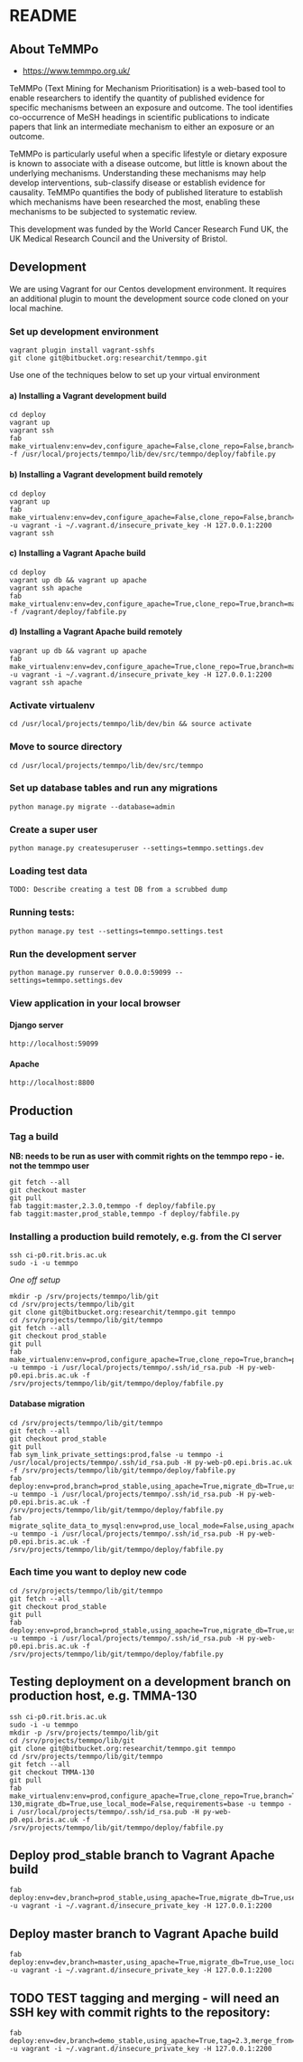 # README

## About TeMMPo

*  https://www.temmpo.org.uk/

TeMMPo (Text Mining for Mechanism Prioritisation) is a web-based tool to enable researchers to identify the quantity of published evidence for specific mechanisms between an exposure and outcome. The tool identifies co-occurrence of MeSH headings in scientific publications to indicate papers that link an intermediate mechanism to either an exposure or an outcome.

TeMMPo is particularly useful when a specific lifestyle or dietary exposure is known to associate with a disease outcome, but little is known about the underlying mechanisms. Understanding these mechanisms may help develop interventions, sub-classify disease or establish evidence for causality. TeMMPo quantifies the body of published literature to establish which mechanisms have been researched the most, enabling these mechanisms to be subjected to systematic review.

This development was funded by the World Cancer Research Fund UK, the UK Medical Research Council and the University of Bristol.

## Development

We are using Vagrant for our Centos development environment.  It requires an additional plugin to mount the development source code cloned on your local machine.

### Set up development environment

	vagrant plugin install vagrant-sshfs
	git clone git@bitbucket.org:researchit/temmpo.git

Use one of the techniques below to set up your virtual environment

#### a) Installing a Vagrant development build

	cd deploy
	vagrant up
	vagrant ssh
	fab make_virtualenv:env=dev,configure_apache=False,clone_repo=False,branch=None,migrate_db=True,use_local_mode=True,requirements=base -f /usr/local/projects/temmpo/lib/dev/src/temmpo/deploy/fabfile.py

#### b) Installing a Vagrant development build remotely

	cd deploy
	vagrant up
	fab make_virtualenv:env=dev,configure_apache=False,clone_repo=False,branch=None,migrate_db=True,use_local_mode=False,requirements=base  -u vagrant -i ~/.vagrant.d/insecure_private_key -H 127.0.0.1:2200
	vagrant ssh

#### c) Installing a Vagrant Apache build

	cd deploy
	vagrant up db && vagrant up apache
	vagrant ssh apache
	fab make_virtualenv:env=dev,configure_apache=True,clone_repo=True,branch=master,migrate_db=True,use_local_mode=True,requirements=base -f /vagrant/deploy/fabfile.py


#### d) Installing a Vagrant Apache build remotely

	vagrant up db && vagrant up apache
	fab make_virtualenv:env=dev,configure_apache=True,clone_repo=True,branch=master,migrate_db=True,use_local_mode=False,requirements=base -u vagrant -i ~/.vagrant.d/insecure_private_key -H 127.0.0.1:2200
	vagrant ssh apache


### Activate virtualenv

	cd /usr/local/projects/temmpo/lib/dev/bin && source activate


### Move to source directory

	cd /usr/local/projects/temmpo/lib/dev/src/temmpo


### Set up database tables and run any migrations

	python manage.py migrate --database=admin


### Create a super user

	python manage.py createsuperuser --settings=temmpo.settings.dev

### Loading test data

	TODO: Describe creating a test DB from a scrubbed dump

### Running tests:

	python manage.py test --settings=temmpo.settings.test

### Run the development server

	python manage.py runserver 0.0.0.0:59099 --settings=temmpo.settings.dev

### View application in your local browser

####  Django server

	http://localhost:59099

####  Apache 

	http://localhost:8800

## Production

### Tag a build
**NB: needs to be run as user with commit rights on the temmpo repo - ie. not the temmpo user**

	git fetch --all
	git checkout master
	git pull
	fab taggit:master,2.3.0,temmpo -f deploy/fabfile.py
	fab taggit:master,prod_stable,temmpo -f deploy/fabfile.py


### Installing a production build remotely, e.g. from the CI server

	ssh ci-p0.rit.bris.ac.uk
	sudo -i -u temmpo

*One off setup*

	mkdir -p /srv/projects/temmpo/lib/git
	cd /srv/projects/temmpo/lib/git
	git clone git@bitbucket.org:researchit/temmpo.git temmpo
	cd /srv/projects/temmpo/lib/git/temmpo
	git fetch --all
	git checkout prod_stable
	git pull
	fab make_virtualenv:env=prod,configure_apache=True,clone_repo=True,branch=prod_stable,migrate_db=True,use_local_mode=False,requirements=base -u temmpo -i /usr/local/projects/temmpo/.ssh/id_rsa.pub -H py-web-p0.epi.bris.ac.uk -f /srv/projects/temmpo/lib/git/temmpo/deploy/fabfile.py

#### Database migration

	cd /srv/projects/temmpo/lib/git/temmpo
	git fetch --all
	git checkout prod_stable
	git pull
	fab sym_link_private_settings:prod,false -u temmpo -i /usr/local/projects/temmpo/.ssh/id_rsa.pub -H py-web-p0.epi.bris.ac.uk -f /srv/projects/temmpo/lib/git/temmpo/deploy/fabfile.py
	fab deploy:env=prod,branch=prod_stable,using_apache=True,migrate_db=True,use_local_mode=False,use_pip_sync=False,requirements=base -u temmpo -i /usr/local/projects/temmpo/.ssh/id_rsa.pub -H py-web-p0.epi.bris.ac.uk -f /srv/projects/temmpo/lib/git/temmpo/deploy/fabfile.py
	fab migrate_sqlite_data_to_mysql:env=prod,use_local_mode=False,using_apache=True,swap_db=True -u temmpo -i /usr/local/projects/temmpo/.ssh/id_rsa.pub -H py-web-p0.epi.bris.ac.uk -f /srv/projects/temmpo/lib/git/temmpo/deploy/fabfile.py

### Each time you want to deploy new code

	cd /srv/projects/temmpo/lib/git/temmpo
	git fetch --all
	git checkout prod_stable
	git pull
	fab deploy:env=prod,branch=prod_stable,using_apache=True,migrate_db=True,use_local_mode=False,use_pip_sync=False,requirements=base -u temmpo -i /usr/local/projects/temmpo/.ssh/id_rsa.pub -H py-web-p0.epi.bris.ac.uk -f /srv/projects/temmpo/lib/git/temmpo/deploy/fabfile.py

## Testing deployment on a development branch on production host, e.g. TMMA-130

	ssh ci-p0.rit.bris.ac.uk
	sudo -i -u temmpo
	mkdir -p /srv/projects/temmpo/lib/git
	cd /srv/projects/temmpo/lib/git
	git clone git@bitbucket.org:researchit/temmpo.git temmpo
	cd /srv/projects/temmpo/lib/git/temmpo
	git fetch --all
	git checkout TMMA-130
	git pull
	fab make_virtualenv:env=prod,configure_apache=True,clone_repo=True,branch=TMMA-130,migrate_db=True,use_local_mode=False,requirements=base -u temmpo -i /usr/local/projects/temmpo/.ssh/id_rsa.pub -H py-web-p0.epi.bris.ac.uk -f /srv/projects/temmpo/lib/git/temmpo/deploy/fabfile.py

## Deploy prod_stable branch to Vagrant Apache build

	fab deploy:env=dev,branch=prod_stable,using_apache=True,migrate_db=True,use_local_mode=False,use_pip_sync=False,requirements=base -u vagrant -i ~/.vagrant.d/insecure_private_key -H 127.0.0.1:2200

## Deploy master branch to Vagrant Apache build

	fab deploy:env=dev,branch=master,using_apache=True,migrate_db=True,use_local_mode=False,use_pip_sync=False,requirements=base -u vagrant -i ~/.vagrant.d/insecure_private_key -H 127.0.0.1:2200

## TODO TEST tagging and merging - will need an SSH key with commit rights to the repository:

	fab deploy:env=dev,branch=demo_stable,using_apache=True,tag=2.3,merge_from=master,migrate_db=True,use_local_mode=False,use_pip_sync=False,requirements=base -u vagrant -i ~/.vagrant.d/insecure_private_key -H 127.0.0.1:2200